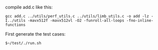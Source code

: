 compile add.c like this:
```
gcc add.c ../utils/perf_utils.c ../utils/limb_utils.c -o add -lz -I../utils -mavx512f -mavx512vl -O2 -funroll-all-loops -fno-inline-functions
```

First generate the test cases:
```
$~/test/./run.sh
```

